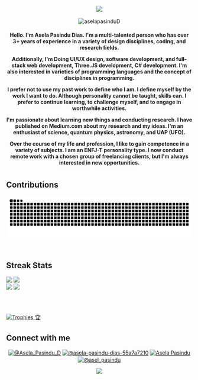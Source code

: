 <p align="center">
 <a href="https://github.com/DenverCoder1/readme-typing-svg"><img src="https://readme-typing-svg.herokuapp.com?lines=Full+Stack+Developer;React%20Js%20|%20TypeScript%20|%20NodeJS%20|%20PHP%20-%20Laravel%20;Always%20Learning%20New%20Things&center=true&width=600&height=50"></a>
</p>
<div align="center"><img src="https://komarev.com/ghpvc/?username=aselapasinduD&label=Profile%20views&color=orange&style=flat" alt="aselapasinduD" /> </div>

<h4 align="center">Hello. I'm Asela Pasindu Dias. I'm a multi-talented person who has over 3+ years of experience in a variety of design disciplines, coding, and research fields.

Additionally, I'm Doing UI/UX design, software development, and full-stack web development, Three.JS development, C# development. I'm also interested in varieties of programming languages and the concept of disciplines in programming.

I prefer not to use my past work to define who I am. I define myself by the work I want to do. Although personality cannot be taught, skills can. I prefer to continue learning, to challenge myself, and to engage in worthwhile activities.

I'm passionate about learning new things and conducting research. I have published on Medium.com about my research and my ideas. I'm an enthusiast of science, quantum physics, astronomy, and UAP (UFO).

Over the course of my life and profession, I like to gain competence in a variety of subjects. I am an ENFJ-T personality type. I now conduct remote work with a chosen group of freelancing clients, but I'm always interested in new opportunities.</h4>

<div>

#
</div>

## Contributions
 <img alt="snake eating my contributions" src="https://raw.githubusercontent.com/gr8monk3ys/gr8monk3ys/output/github-contribution-grid-snake.svg" />
 <br/><br/><br/>
</div>

## Streak Stats

![](https://github-readme-stats.vercel.app/api?username=aselapasinduD&theme=radical&hide_border=false&include_all_commits=false&count_private=false)
![](https://github-readme-stats.vercel.app/api/top-langs/?username=aselapasinduD&theme=radical&hide_border=false&include_all_commits=false&count_private=false&layout=compact)<br/>
<img src="http://github-profile-summary-cards.vercel.app/api/cards/profile-details?username=aselapasinduD&theme=tokyonight" />
![](https://github-profile-summary-cards.vercel.app/api/cards/stats?username=aselapasinduD&theme=monokai)
 
 
<br>
<br>


<p align="left"> <a href="https://github.com/ryo-ma/github-profile-trophy"><img src="https://github-profile-trophy.vercel.app/?username=aselapasinduD" alt="Trophies 🏆" /></a> </p>

## Connect with me
<p align="center">
<a href="https://x.com/Asela_Pasindu_D" target="blank"><img align="center" src="https://raw.githubusercontent.com/rahuldkjain/github-profile-readme-generator/master/src/images/icons/Social/twitter.svg" alt="@Asela_Pasindu_D" height="30" width="40" /></a>
<a href="https://www.linkedin.com/in/asela-pasindu-dias-55a7a7210/" target="blank"><img align="center" src="https://raw.githubusercontent.com/rahuldkjain/github-profile-readme-generator/master/src/images/icons/Social/linked-in-alt.svg" alt="@asela-pasindu-dias-55a7a7210" height="30" width="40" /></a>
<a href="https://web.facebook.com/profile.php?id=100078826113255" target="blank"><img align="center" src="https://raw.githubusercontent.com/rahuldkjain/github-profile-readme-generator/master/src/images/icons/Social/facebook.svg" alt="Asela Pasindu" height="30" width="40" /></a>
<a href="https://www.instagram.com/asel_pasindu/" target="blank"><img align="center" src="https://raw.githubusercontent.com/rahuldkjain/github-profile-readme-generator/master/src/images/icons/Social/instagram.svg" alt="@asel_pasindu" height="30" width="40" /></a>
</p>

<p align="center">
 <img src="https://capsule-render.vercel.app/api?type=waving&color=gradient&height=100&section=footer"/>
</p>
